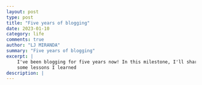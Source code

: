 ```yaml
---
layout: post
type: post
title: "Five years of blogging"
date: 2023-01-10
category: life
comments: true
author: "LJ MIRANDA"
summary: "Five years of blogging"
excerpt: |
    I've been blogging for five years now! In this milestone, I'll share
    some lessons I learned
description: |
---
```


